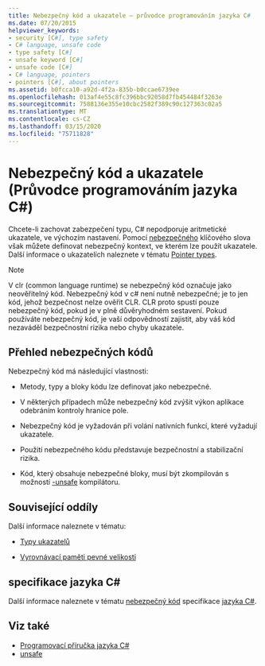 ```yaml
---
title: Nebezpečný kód a ukazatele – průvodce programováním jazyka C#
ms.date: 07/20/2015
helpviewer_keywords:
- security [C#], type safety
- C# language, unsafe code
- type safety [C#]
- unsafe keyword [C#]
- unsafe code [C#]
- C# language, pointers
- pointers [C#], about pointers
ms.assetid: b0fcca10-a92d-4f2a-835b-b0ccae6739ee
ms.openlocfilehash: 013af4e55c8fc396bbc92058d7fb454484f3263e
ms.sourcegitcommit: 7588136e355e10cbc2582f389c90c127363c02a5
ms.translationtype: MT
ms.contentlocale: cs-CZ
ms.lasthandoff: 03/15/2020
ms.locfileid: "75711828"
---
```

# <a name="unsafe-code-and-pointers-c-programming-guide"></a>Nebezpečný kód a ukazatele (Průvodce programováním jazyka C#)

Chcete-li zachovat zabezpečení typu, C# nepodporuje aritmetické ukazatele, ve výchozím nastavení. Pomocí [nebezpečného](../../language-reference/keywords/unsafe.md) klíčového slova však můžete definovat nebezpečný kontext, ve kterém lze použít ukazatele. Další informace o ukazatelích naleznete v tématu [Pointer types](pointer-types.md).  
  
> [!NOTE]
> V clr (common language runtime) se nebezpečný kód označuje jako neověřitelný kód. Nebezpečný kód v c# není nutně nebezpečné; je to jen kód, jehož bezpečnost nelze ověřit CLR. CLR proto spustí pouze nebezpečný kód, pokud je v plně důvěryhodném sestavení. Pokud používáte nebezpečný kód, je vaší odpovědností zajistit, aby váš kód nezaváděl bezpečnostní rizika nebo chyby ukazatele.  
  
## <a name="unsafe-code-overview"></a>Přehled nebezpečných kódů

Nebezpečný kód má následující vlastnosti:

- Metody, typy a bloky kódu lze definovat jako nebezpečné.

- V některých případech může nebezpečný kód zvýšit výkon aplikace odebráním kontroly hranice pole.

- Nebezpečný kód je vyžadován při volání nativních funkcí, které vyžadují ukazatele.

- Použití nebezpečného kódu představuje bezpečnostní a stabilizační rizika.

- Kód, který obsahuje nebezpečné bloky, musí být zkompilován s možností [-unsafe](../../language-reference/compiler-options/unsafe-compiler-option.md) kompilátoru.
  
## <a name="related-sections"></a>Související oddíly

Další informace naleznete v tématu:

- [Typy ukazatelů](pointer-types.md)

- [Vyrovnávací paměti pevné velikosti](fixed-size-buffers.md)

## <a name="c-language-specification"></a>specifikace jazyka C#

Další informace naleznete v tématu [nebezpečný kód](~/_csharplang/spec/unsafe-code.md) specifikace [jazyka C#](~/_csharplang/spec/introduction.md).
  
## <a name="see-also"></a>Viz také

- [Programovací příručka jazyka C#](../index.md)
- [unsafe](../../language-reference/keywords/unsafe.md)
